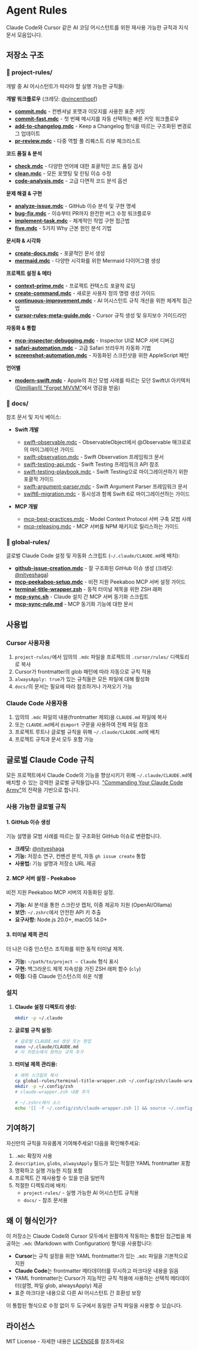 # Agent Rules

Claude Code와 Cursor 같은 AI 코딩 어시스턴트를 위한 재사용 가능한 규칙과 지식 문서 모음입니다.

## 저장소 구조

### 📁 project-rules/
개발 중 AI 어시스턴트가 따라야 할 실행 가능한 규칙들:

**개발 워크플로우** (크레딧: [@vincenthopf](https://github.com/vincenthopf/claude-code))
- **[commit.mdc](./project-rules/commit.mdc)** - 컨벤셔널 포맷과 이모지를 사용한 표준 커밋
- **[commit-fast.mdc](./project-rules/commit-fast.mdc)** - 첫 번째 메시지를 자동 선택하는 빠른 커밋 워크플로우
- **[add-to-changelog.mdc](./project-rules/add-to-changelog.mdc)** - Keep a Changelog 형식을 따르는 구조화된 변경로그 업데이트
- **[pr-review.mdc](./project-rules/pr-review.mdc)** - 다중 역할 풀 리퀘스트 리뷰 체크리스트

**코드 품질 & 분석**
- **[check.mdc](./project-rules/check.mdc)** - 다양한 언어에 대한 포괄적인 코드 품질 검사
- **[clean.mdc](./project-rules/clean.mdc)** - 모든 포맷팅 및 린팅 이슈 수정
- **[code-analysis.mdc](./project-rules/code-analysis.mdc)** - 고급 다면적 코드 분석 옵션

**문제 해결 & 구현**
- **[analyze-issue.mdc](./project-rules/analyze-issue.mdc)** - GitHub 이슈 분석 및 구현 명세
- **[bug-fix.mdc](./project-rules/bug-fix.mdc)** - 이슈부터 PR까지 완전한 버그 수정 워크플로우
- **[implement-task.mdc](./project-rules/implement-task.mdc)** - 체계적인 작업 구현 접근법
- **[five.mdc](./project-rules/five.mdc)** - 5가지 Why 근본 원인 분석 기법

**문서화 & 시각화**
- **[create-docs.mdc](./project-rules/create-docs.mdc)** - 포괄적인 문서 생성
- **[mermaid.mdc](./project-rules/mermaid.mdc)** - 다양한 시각화를 위한 Mermaid 다이어그램 생성

**프로젝트 설정 & 메타**
- **[context-prime.mdc](./project-rules/context-prime.mdc)** - 프로젝트 컨텍스트 포괄적 로딩
- **[create-command.mdc](./project-rules/create-command.mdc)** - 새로운 사용자 정의 명령 생성 가이드
- **[continuous-improvement.mdc](./project-rules/continuous-improvement.mdc)** - AI 어시스턴트 규칙 개선을 위한 체계적 접근법
- **[cursor-rules-meta-guide.mdc](./project-rules/cursor-rules-meta-guide.mdc)** - Cursor 규칙 생성 및 유지보수 가이드라인

**자동화 & 통합**
- **[mcp-inspector-debugging.mdc](./project-rules/mcp-inspector-debugging.mdc)** - Inspector UI로 MCP 서버 디버깅
- **[safari-automation.mdc](./project-rules/safari-automation.mdc)** - 고급 Safari 브라우저 자동화 기법
- **[screenshot-automation.mdc](./project-rules/screenshot-automation.mdc)** - 자동화된 스크린샷을 위한 AppleScript 패턴

**언어별**
- **[modern-swift.mdc](./project-rules/modern-swift.mdc)** - Apple의 최신 모범 사례를 따르는 모던 SwiftUI 아키텍처 ([Dimillian의 "Forget MVVM"](https://dimillian.medium.com/swiftui-in-2025-forget-mvvm-262ff2bbd2ed)에서 영감을 받음)

### 📁 docs/
참조 문서 및 지식 베이스:
- **Swift 개발**
  - [swift-observable.mdc](./docs/swift-observable.mdc) - ObservableObject에서 @Observable 매크로로의 마이그레이션 가이드
  - [swift-observation.mdc](./docs/swift-observation.mdc) - Swift Observation 프레임워크 문서
  - [swift-testing-api.mdc](./docs/swift-testing-api.mdc) - Swift Testing 프레임워크 API 참조
  - [swift-testing-playbook.mdc](./docs/swift-testing-playbook.mdc) - Swift Testing으로 마이그레이션하기 위한 포괄적 가이드
  - [swift-argument-parser.mdc](./docs/swift-argument-parser.mdc) - Swift Argument Parser 프레임워크 문서
  - [swift6-migration.mdc](./docs/swift6-migration.mdc) - 동시성과 함께 Swift 6로 마이그레이션하는 가이드

- **MCP 개발**
  - [mcp-best-practices.mdc](./docs/mcp-best-practices.mdc) - Model Context Protocol 서버 구축 모범 사례
  - [mcp-releasing.mdc](./docs/mcp-releasing.mdc) - MCP 서버를 NPM 패키지로 릴리스하는 가이드

### 📁 global-rules/
글로벌 Claude Code 설정 및 자동화 스크립트 (`~/.claude/CLAUDE.md`에 배치):
- **[github-issue-creation.mdc](./global-rules/github-issue-creation.mdc)** - 잘 구조화된 GitHub 이슈 생성 (크레딧: [@nityeshaga](https://x.com/nityeshaga/status/1933113428379574367))
- **[mcp-peekaboo-setup.mdc](./global-rules/mcp-peekaboo-setup.mdc)** - 비전 지원 Peekaboo MCP 서버 설정 가이드
- **[terminal-title-wrapper.zsh](./global-rules/terminal-title-wrapper.zsh)** - 동적 터미널 제목을 위한 ZSH 래퍼
- **[mcp-sync.sh](./global-rules/mcp-sync.sh)** - Claude 설치 간 MCP 서버 동기화 스크립트
- **[mcp-sync-rule.md](./global-rules/mcp-sync-rule.md)** - MCP 동기화 기능에 대한 문서

## 사용법

### Cursor 사용자용
1. `project-rules/`에서 임의의 `.mdc` 파일을 프로젝트의 `.cursor/rules/` 디렉토리로 복사
2. Cursor가 frontmatter의 glob 패턴에 따라 자동으로 규칙 적용
3. `alwaysApply: true`가 있는 규칙들은 모든 파일에 대해 활성화
4. `docs/`의 문서는 필요에 따라 참조하거나 가져오기 가능

### Claude Code 사용자용
1. 임의의 `.mdc` 파일의 내용(frontmatter 제외)을 `CLAUDE.md` 파일에 복사
2. 또는 `CLAUDE.md`에서 `@import` 구문을 사용하여 전체 파일 참조
3. 프로젝트 루트나 글로벌 규칙을 위해 `~/.claude/CLAUDE.md`에 배치
4. 프로젝트 규칙과 문서 모두 포함 가능

## 글로벌 Claude Code 규칙

모든 프로젝트에서 Claude Code의 기능을 향상시키기 위해 `~/.claude/CLAUDE.md`에 배치할 수 있는 강력한 글로벌 규칙들입니다. ["Commanding Your Claude Code Army"](https://steipete.me/posts/2025/commanding-your-claude-code-army)의 전략을 기반으로 합니다.

### 사용 가능한 글로벌 규칙

#### 1. GitHub 이슈 생성
기능 설명을 모범 사례를 따르는 잘 구조화된 GitHub 이슈로 변환합니다.
- **크레딧:** [@nityeshaga](https://x.com/nityeshaga/status/1933113428379574367)
- **기능:** 저장소 연구, 컨벤션 분석, 자동 `gh issue create` 통합
- **사용법:** 기능 설명과 저장소 URL 제공

#### 2. MCP 서버 설정 - Peekaboo
비전 지원 Peekaboo MCP 서버의 자동화된 설정.
- **기능:** AI 분석을 통한 스크린샷 캡처, 이중 제공자 지원 (OpenAI/Ollama)
- **보안:** `~/.zshrc`에서 안전한 API 키 추출
- **요구사항:** Node.js 20.0+, macOS 14.0+

#### 3. 터미널 제목 관리
더 나은 다중 인스턴스 조직화를 위한 동적 터미널 제목.
- **기능:** `~/path/to/project — Claude` 형식 표시
- **구현:** 백그라운드 제목 지속성을 가진 ZSH 래퍼 함수 (`cly`)
- **이점:** 다중 Claude 인스턴스의 쉬운 식별

### 설치

1. **Claude 설정 디렉토리 생성:**
   ```bash
   mkdir -p ~/.claude
   ```

2. **글로벌 규칙 설정:**
   ```bash
   # 글로벌 CLAUDE.md 생성 또는 편집
   nano ~/.claude/CLAUDE.md
   # 이 저장소에서 원하는 규칙 추가
   ```

3. **터미널 제목 관리용:**
   ```bash
   # 래퍼 스크립트 복사
   cp global-rules/terminal-title-wrapper.zsh ~/.config/zsh/claude-wrapper.zsh
   mkdir -p ~/.config/zsh
   # claude-wrapper.zsh 내용 추가
   
   # ~/.zshrc에서 소스
   echo '[[ -f ~/.config/zsh/claude-wrapper.zsh ]] && source ~/.config/zsh/claude-wrapper.zsh' >> ~/.zshrc
   ```

## 기여하기

자신만의 규칙을 자유롭게 기여해주세요! 다음을 확인해주세요:
1. `.mdc` 확장자 사용
2. `description`, `globs`, `alwaysApply` 필드가 있는 적절한 YAML frontmatter 포함
3. 명확하고 실행 가능한 지침 포함
4. 프로젝트 간 재사용할 수 있을 만큼 일반적
5. 적절한 디렉토리에 배치:
   - `project-rules/` - 실행 가능한 AI 어시스턴트 규칙용
   - `docs/` - 참조 문서용

## 왜 이 형식인가?

이 저장소는 Claude Code와 Cursor 모두에서 원활하게 작동하는 통합된 접근법을 제공하는 `.mdc` (Markdown with Configuration) 형식을 사용합니다:

- **Cursor**는 규칙 설정을 위한 YAML frontmatter가 있는 `.mdc` 파일을 기본적으로 지원
- **Claude Code**는 frontmatter 메타데이터를 무시하고 마크다운 내용을 읽음
- YAML frontmatter는 Cursor가 지능적인 규칙 적용에 사용하는 선택적 메타데이터(설명, 파일 glob, alwaysApply) 제공
- 표준 마크다운 내용으로 다른 AI 어시스턴트 간 호환성 보장

이 통합된 형식으로 수정 없이 두 도구에서 동일한 규칙 파일을 사용할 수 있습니다.

## 라이선스

MIT License - 자세한 내용은 [LICENSE](./LICENSE)를 참조하세요